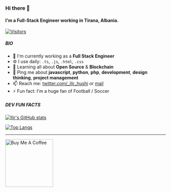 ### Hi there 👋

#### I'm a Full-Stack Engineer working in Tirana, Albania.

[![Visitors](https://api.visitorbadge.io/api/visitors?path=https%3A%2F%2Fgithub.com%2Filirhushi%2Filirhushi&countColor=%232ccce4)](https://visitorbadge.io/status?path=https%3A%2F%2Fgithub.com%2Filirhushi%2Filirhushi)

##### BIO

- 🏢 I'm currently working as a **Full Stack Engineer**
- ⚙️ I use daily: `.ts`, `.js`, `.html`, `.css`
- 🌱 Learning all about **Open Source** & **Blockchain**
- 💬 Ping me about **javascript**, **python**, **php**, **development**, **design thinking**, **project management**
- 📫 Reach me: [twitter.com/_ilir_hushi](https://twitter.com/_ilir_hushi) or [mail](mailto:ilirhushi@gmail.com?subject=[GitHub%20Source]%20Hi%20Ilir)
- ⚡️ Fun fact: I'm a huge fan of Football / Soccer

##### DEV FUN FACTS

[![Ilir's GitHub stats](https://github-readme-stats.vercel.app/api?username=ilirhushi&count_private=true&show_icons=true&hide=contribs)](https://github.com/ilirhushi/github-readme-stats)

[![Top Langs](https://github-readme-stats.vercel.app/api/top-langs/?username=ilirhushi&layout=compact&exclude_repo=laravel-angular6-material,laravel5.5-angular5)](https://github.com/ilirhushi/github-readme-stats)

----

<a href="https://www.buymeacoffee.com/ilirhushi" target="_blank">
  <img src="https://cdn.buymeacoffee.com/buttons/v2/default-red.png" alt="Buy Me A Coffee" width="150" >
</a>

